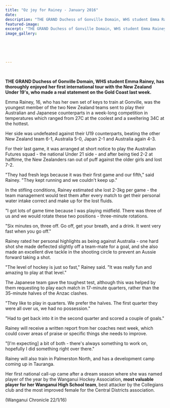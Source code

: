 ```yaml
---
title: "Oz joy for Rainey - January 2016"
date: 
description: "THE GRAND Duchess of Gonville Domain, WHS student Emma Rainey, has thoroughly enjoyed her first international tour with the NZ Under 19's, who made a real statement on the Gold Coast last week."
featured-image: 
excerpt: "THE GRAND Duchess of Gonville Domain, WHS student Emma Rainey, has thoroughly enjoyed her first international tour with the New Zealand Under 19's, who made a real statement on the Gold Coast last week."
image_gallery:
	
	
	
	
	
---
```


<p>&nbsp;</p>
<p><strong>THE GRAND Duchess of Gonville Domain, WHS student Emma Rainey, has thoroughly enjoyed her first international tour with the New Zealand Under 19's, who made a real statement on the Gold Coast last week.</strong></p>
<p>Emma Rainey, 16, who has her own set of keys to train at Gonville, was the youngest member of the two New Zealand teams sent to play their Australian and Japanese counterparts in a week-long competition in temperatures which ranged from 27C at the coolest and a sweltering 34C at the hottest.</p>
<p>Her side was undefeated against their U19 counterparts, beating the other New Zealand team 6-1, Australia 5-0, Japan 2-1 and Australia again 4-3.</p>
<p>For their last game, it was arranged at short notice to play the Australian Futures squad - the national Under 21 side - and after being tied 2-2 at halftime, the New Zealanders ran out of puff against the older girls and lost 7-2.</p>
<p>"They had fresh legs because it was their first game and our fifth," said Rainey. "They kept running and we couldn't keep up."</p>
<p>In the stifling conditions, Rainey estimated she lost 2-3kg per game - the team management would test them after every match to get their personal water intake correct and make up for the lost fluids.</p>
<p>"I got lots of game time because I was playing midfield. There was three of us and we would rotate these two positions - three-minute rotations.</p>
<p>"Six minutes on, three off. Go off, get your breath, and a drink. It went very fast when you go off."</p>
<p>Rainey rated her personal highlights as being against Australia - one hard shot she made deflected slightly off a team-mate for a goal, and she also made an excellent dive tackle in the shooting circle to prevent an Aussie forward taking a shot.</p>
<p>"The level of hockey is just so fast," Rainey said. "It was really fun and amazing to play at that level."</p>
<p>The Japanese team gave the toughest test, although this was helped by them requesting to play each match in 17-minute quarters, rather than the 35-minute halves of the Anzac clashes.</p>
<p>"They like to play in quarters. We prefer the halves. The first quarter they were all over us, we had no possession."</p>
<p>"Had to get back into it in the second quarter and scored a couple of goals."</p>
<p>Rainey will receive a written report from her coaches next week, which could cover areas of praise or specific things she needs to improve.</p>
<p>"[I'm expecting] a bit of both - there's always something to work on, hopefully I did something right over there."</p>
<p>Rainey will also train in Palmerston North, and has a development camp coming up in Tauranga.</p>
<p>Her first national call-up came after a dream season where she was named player of the year by the Wanganui Hockey Association, <strong>most valuable player for her Wanganui High School team</strong>, best attacker by the Collegians club and the most improved female for the Central Districts association.</p>
<p>(Wanganui Chronicle 22/1/16)</p>


